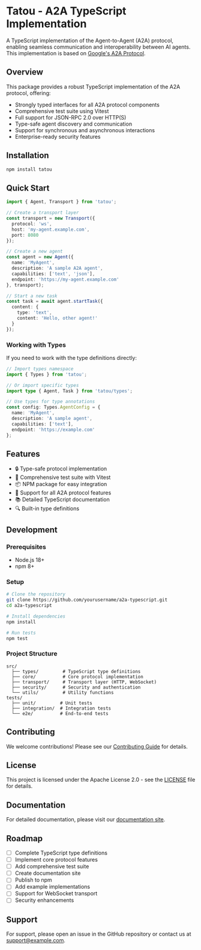 # Tatou - A2A TypeScript Implementation

A TypeScript implementation of the Agent-to-Agent (A2A) protocol, enabling seamless communication and interoperability between AI agents. This implementation is based on [Google's A2A Protocol](https://github.com/google/A2A).

## Overview

This package provides a robust TypeScript implementation of the A2A protocol, offering:

- Strongly typed interfaces for all A2A protocol components
- Comprehensive test suite using Vitest
- Full support for JSON-RPC 2.0 over HTTP(S)
- Type-safe agent discovery and communication
- Support for synchronous and asynchronous interactions
- Enterprise-ready security features

## Installation

```bash
npm install tatou
```

## Quick Start

```typescript
import { Agent, Transport } from 'tatou';

// Create a transport layer
const transport = new Transport({
  protocol: 'ws',
  host: 'my-agent.example.com',
  port: 8080
});

// Create a new agent
const agent = new Agent({
  name: 'MyAgent',
  description: 'A sample A2A agent',
  capabilities: ['text', 'json'],
  endpoint: 'https://my-agent.example.com'
}, transport);

// Start a new task
const task = await agent.startTask({
  content: {
    type: 'text',
    content: 'Hello, other agent!'
  }
});
```

### Working with Types

If you need to work with the type definitions directly:

```typescript
// Import types namespace
import { Types } from 'tatou';

// Or import specific types
import type { Agent, Task } from 'tatou/types';

// Use types for type annotations
const config: Types.AgentConfig = {
  name: 'MyAgent',
  description: 'A sample agent',
  capabilities: ['text'],
  endpoint: 'https://example.com'
};
```

## Features

- 🔒 Type-safe protocol implementation
- 🧪 Comprehensive test suite with Vitest
- 📦 NPM package for easy integration
- 🔄 Support for all A2A protocol features
- 📚 Detailed TypeScript documentation
- 🔍 Built-in type definitions

## Development

### Prerequisites

- Node.js 18+
- npm 8+

### Setup

```bash
# Clone the repository
git clone https://github.com/yourusername/a2a-typescript.git
cd a2a-typescript

# Install dependencies
npm install

# Run tests
npm test
```

### Project Structure

```
src/
  ├── types/         # TypeScript type definitions
  ├── core/          # Core protocol implementation
  ├── transport/     # Transport layer (HTTP, WebSocket)
  ├── security/      # Security and authentication
  └── utils/         # Utility functions
tests/
  ├── unit/         # Unit tests
  ├── integration/  # Integration tests
  └── e2e/          # End-to-end tests
```

## Contributing

We welcome contributions! Please see our [Contributing Guide](CONTRIBUTING.md) for details.

## License

This project is licensed under the Apache License 2.0 - see the [LICENSE](LICENSE) file for details.

## Documentation

For detailed documentation, please visit our [documentation site](https://your-docs-site.com).

## Roadmap

- [ ] Complete TypeScript type definitions
- [ ] Implement core protocol features
- [ ] Add comprehensive test suite
- [ ] Create documentation site
- [ ] Publish to npm
- [ ] Add example implementations
- [ ] Support for WebSocket transport
- [ ] Security enhancements

## Support

For support, please open an issue in the GitHub repository or contact us at [support@example.com](mailto:support@example.com).